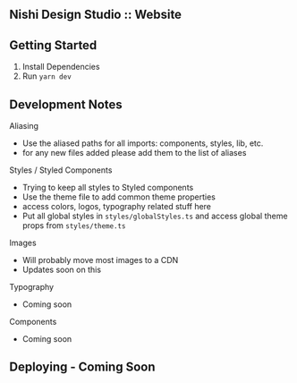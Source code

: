 ## Nishi Design Studio :: Website

## Getting Started

1. Install Dependencies
2. Run `yarn dev`

## Development Notes

Aliasing

- Use the aliased paths for all imports: components, styles, lib, etc.
- for any new files added please add them to the list of aliases

Styles / Styled Components

- Trying to keep all styles to Styled components
- Use the theme file to add common theme properties
- access colors, logos, typography related stuff here
- Put all global styles in `styles/globalStyles.ts` and access global theme props from `styles/theme.ts`

Images

- Will probably move most images to a CDN
- Updates soon on this

Typography

- Coming soon

Components

- Coming soon

## Deploying - Coming Soon
